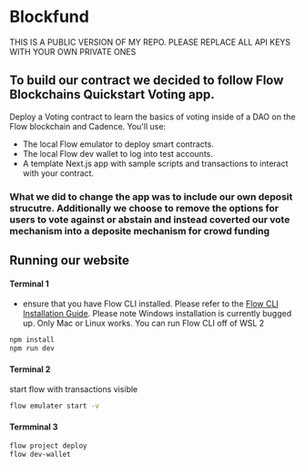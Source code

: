 # Blockfund
THIS IS A PUBLIC VERSION OF MY REPO. PLEASE REPLACE ALL API KEYS WITH YOUR OWN PRIVATE ONES
## To build our contract we decided to follow Flow Blockchains Quickstart Voting app.

Deploy a Voting contract to learn the basics of voting inside of a DAO on the Flow blockchain and Cadence. You'll use:
- The local Flow emulator to deploy smart contracts. 
- The local Flow dev wallet to log into test accounts.
- A template Next.js app with sample scripts and transactions to interact with your contract.
### What we did to change the app was to include our own deposit strucutre. Additionally we choose to remove the options for users to vote against or abstain and instead coverted our vote mechanism into a deposite mechanism for crowd funding

## Running our website
#### Terminal 1
- ensure that you have Flow CLI installed. Please refer to the [Flow CLI Installation Guide](https://developers.flow.com/tools/flow-cli/install). Please note Windows installation is currently bugged up. Only Mac or Linux works. You can run Flow CLI off of WSL 2
```sh
npm install
npm run dev
```
#### Terminal 2
start flow with transactions visible
```sh
flow emulater start -v
```
#### Termminal 3
```sh
flow project deploy
flow dev-wallet
```

